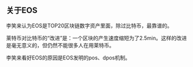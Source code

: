 ## 关于EOS

李笑来认为EOS是TOP20区块链数字资产里面，除过比特币，最靠谱的。

莱特币对比特币的“改进”是：一个区块的产生速度缩短为了2.5min。这样的改进是毫无意义的，但仍然不能很多人在用莱特币。

李笑来看好EOS的原因是EOS发明的pos、dpos机制。
